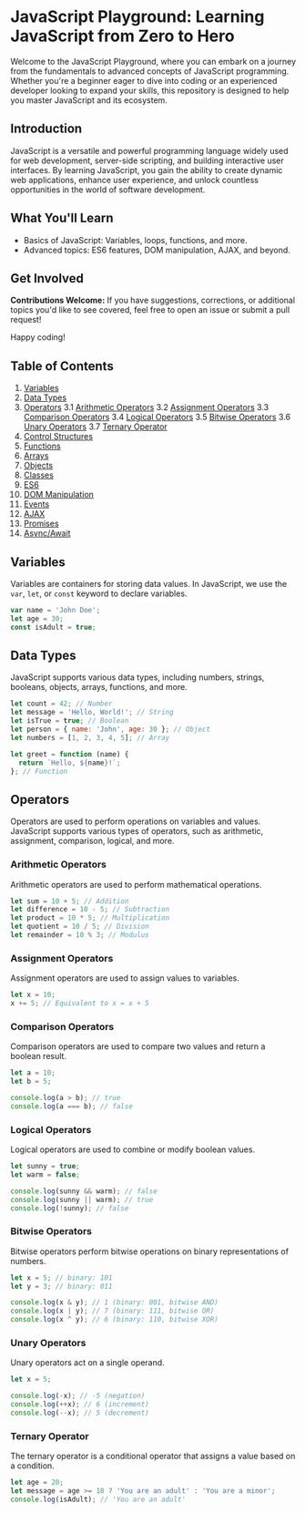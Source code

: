 # JavaScript Playground: Learning JavaScript from Zero to Hero

Welcome to the JavaScript Playground, where you can embark on a journey from the fundamentals to advanced concepts of JavaScript programming. Whether you're a beginner eager to dive into coding or an experienced developer looking to expand your skills, this repository is designed to help you master JavaScript and its ecosystem.

## Introduction

JavaScript is a versatile and powerful programming language widely used for web development, server-side scripting, and building interactive user interfaces. By learning JavaScript, you gain the ability to create dynamic web applications, enhance user experience, and unlock countless opportunities in the world of software development.

## What You'll Learn

- Basics of JavaScript: Variables, loops, functions, and more.
- Advanced topics: ES6 features, DOM manipulation, AJAX, and beyond.

## Get Involved

**Contributions Welcome:** If you have suggestions, corrections, or additional topics you'd like to see covered, feel free to open an issue or submit a pull request!

Happy coding!

## Table of Contents

1. [Variables](#variables)
2. [Data Types](#data-types)
3. [Operators](#operators)
   3.1 [Arithmetic Operators](#arithmetic-operators)
   3.2 [Assignment Operators](#assignment-operators)
   3.3 [Comparison Operators](#comparison-operators)
   3.4 [Logical Operators](#logical-operators)
   3.5 [Bitwise Operators](#bitwise-operators)
   3.6 [Unary Operators](#unary-operators)
   3.7 [Ternary Operator](#ternary-operator)
4. [Control Structures](#control-structures)
5. [Functions](#functions)
6. [Arrays](#arrays)
7. [Objects](#objects)
8. [Classes](#classes)
9. [ES6](#es6)
10. [DOM Manipulation](#dom-manipulation)
11. [Events](#events)
12. [AJAX](#ajax)
13. [Promises](#promises)
14. [Async/Await](#async-await)

## Variables

Variables are containers for storing data values. In JavaScript, we use the `var`, `let`, or `const` keyword to declare variables.

```javascript
var name = 'John Doe';
let age = 30;
const isAdult = true;
```

## Data Types

JavaScript supports various data types, including numbers, strings, booleans, objects, arrays, functions, and more.

```javascript
let count = 42; // Number
let message = 'Hello, World!'; // String
let isTrue = true; // Boolean
let person = { name: 'John', age: 30 }; // Object
let numbers = [1, 2, 3, 4, 5]; // Array

let greet = function (name) {
  return `Hello, ${name}!`;
}; // Function
```

## Operators

Operators are used to perform operations on variables and values. JavaScript supports various types of operators, such as arithmetic, assignment, comparison, logical, and more.

### Arithmetic Operators

Arithmetic operators are used to perform mathematical operations.

```javascript
let sum = 10 + 5; // Addition
let difference = 10 - 5; // Subtraction
let product = 10 * 5; // Multiplication
let quotient = 10 / 5; // Division
let remainder = 10 % 3; // Modulus
```

### Assignment Operators

Assignment operators are used to assign values to variables.

```javascript
let x = 10;
x += 5; // Equivalent to x = x + 5
```

### Comparison Operators

Comparison operators are used to compare two values and return a boolean result.

```javascript
let a = 10;
let b = 5;

console.log(a > b); // true
console.log(a === b); // false
```

### Logical Operators

Logical operators are used to combine or modify boolean values.

```javascript
let sunny = true;
let warm = false;

console.log(sunny && warm); // false
console.log(sunny || warm); // true
console.log(!sunny); // false
```

### Bitwise Operators

Bitwise operators perform bitwise operations on binary representations of numbers.

```javascript
let x = 5; // binary: 101
let y = 3; // binary: 011

console.log(x & y); // 1 (binary: 001, bitwise AND)
console.log(x | y); // 7 (binary: 111, bitwise OR)
console.log(x ^ y); // 6 (binary: 110, bitwise XOR)
```

### Unary Operators

Unary operators act on a single operand.

```javascript
let x = 5;

console.log(-x); // -5 (negation)
console.log(++x); // 6 (increment)
console.log(--x); // 5 (decrement)
```

### Ternary Operator

The ternary operator is a conditional operator that assigns a value based on a condition.

```javascript
let age = 20;
let message = age >= 18 ? 'You are an adult' : 'You are a minor';
console.log(isAdult); // 'You are an adult'
```
